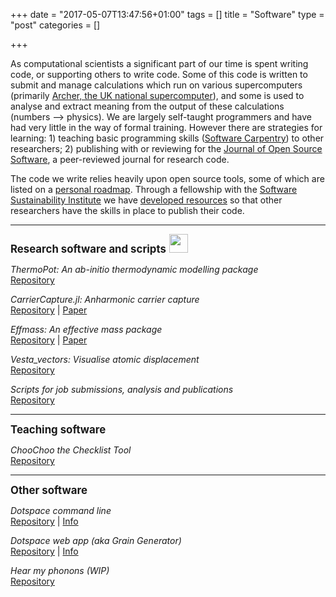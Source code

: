 +++
date = "2017-05-07T13:47:56+01:00"
tags = []
title = "Software"
type = "post"
categories = []

+++

As computational scientists a significant part of our time is spent writing code, or supporting others to write code. Some of this code is written to submit and manage calculations which run on various supercomputers (primarily [Archer, the UK national supercomputer](http://www.archer.ac.uk/)), and some is used to analyse and extract meaning from the output of these calculations (numbers --> physics). 
We are largely self-taught programmers and have had very little in the way of formal training. However there are strategies for learning: 1) teaching basic programming skills ([Software Carpentry](https://carpentries.org/)) to other researchers; 2) publishing with or reviewing for the [Journal of Open Source Software](https://joss.theoj.org/), a peer-reviewed journal for research code.

The code we write relies heavily upon open source tools, some of which are listed on a [personal roadmap](https://lucydot.github.io/blog/roadmap/).
Through a fellowship with the [Software Sustainability Institute](https://www.software.ac.uk) we have [developed resources](https://lucydot.github.io/teaching/) so that other researchers have the skills in place to publish their code.

-----

<big>
<b>Research software and scripts</b> </big>  <img src="./images/tora.gif" width="30" height="30">

<i> ThermoPot: An ab-initio thermodynamic modelling package</i></br>
[Repository](https://github.com/NU-CEM/thermopot)

<i> CarrierCapture.jl: Anharmonic carrier capture</i></br>
[Repository](https://github.com/WMD-group/CarrierCapture.jl) | [Paper](https://doi.org/10.21105/joss.02102)

<i> Effmass: An effective mass package </i></br>
[Repository](https://github.com/lucydot/effmass) | [Paper](https://doi.org/10.21105/joss.00797)

<i>Vesta_vectors: Visualise atomic displacement</i></br>
[Repository](https://github.com/lucydot/vesta_vectors)

<i> Scripts for job submissions, analysis and publications</i></br>
[Repository](https://github.com/lucydot/scripts)

------

<big>
<b>Teaching software </b> </big>

<i> ChooChoo the Checklist Tool</i></br>
[Repository](https://github.com/lucydot/choochoo) 

------

<big>
<b>Other software</b></big>

<i> Dotspace command line </i></br>
[Repository](https://github.com/lucydot/dotspace) | [Info](https://lucydot.github.io/dotspace/)

<i> Dotspace web app (aka Grain Generator) </i></br>
[Repository](https://github.com/lucydot/dotspace_heroku) | [Info](https://lucydot.github.io/dotspace/)

<i> Hear my phonons (WIP) </i></br>
[Repository](https://github.com/NU-CEM/hear-my-phonons)






